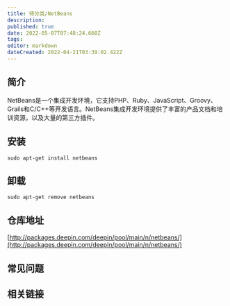 ```yaml
---
title: 待分类/NetBeans
description: 
published: true
date: 2022-05-07T07:48:24.660Z
tags: 
editor: markdown
dateCreated: 2022-04-21T03:39:02.422Z
---
```


## 简介

NetBeans是一个集成开发环境，它支持PHP、Ruby、JavaScript、Groovy、Grails和C/C++等开发语言。NetBeans集成开发环境提供了丰富的产品文档和培训资源，以及大量的第三方插件。

## 安装

`sudo apt-get install netbeans`

## 卸载

`sudo apt-get remove netbeans`

## 仓库地址

[http://packages.deepin.com/deepin/pool/main/n/netbeans/](http://packages.deepin.com/deepin/pool/main/n/netbeans/)


## 常见问题


## 相关链接